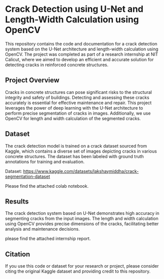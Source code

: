 
# Crack Detection using U-Net and Length-Width Calculation using OpenCV

This repository contains the code and documentation for a crack detection system based on the U-Net architecture and length-width calculation using OpenCV. The project was completed as part of a research internship at NIT Calicut, where we aimed to develop an efficient and accurate solution for detecting cracks in reinforced concrete structures.

## Project Overview

Cracks in concrete structures can pose significant risks to the structural integrity and safety of buildings. Detecting and assessing these cracks accurately is essential for effective maintenance and repair. This project leverages the power of deep learning with the U-Net architecture to perform precise segmentation of cracks in images. Additionally, we use OpenCV for length and width calculation of the segmented cracks.

## Dataset

The crack detection model is trained on a crack dataset sourced from Kaggle, which contains a diverse set of images depicting cracks in various concrete structures. The dataset has been labeled with ground truth annotations for training and evaluation.

Dataset: https://www.kaggle.com/datasets/lakshaymiddha/crack-segmentation-dataset

Please find the attached colab notebook.

## Results

The crack detection system based on U-Net demonstrates high accuracy in segmenting cracks from the input images. The length and width calculation using OpenCV provides precise dimensions of the cracks, facilitating better analysis and maintenance decisions.

please find the attached internship report.

## Citation

If you use this code or dataset for your research or project, please consider citing the original Kaggle dataset and providing credit to this repository.
